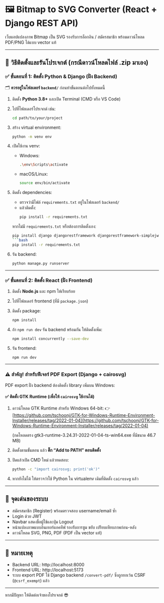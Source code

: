 # 🖼️ Bitmap to SVG Converter (React + Django REST API)

เว็บแอปแปลงภาพ Bitmap เป็น SVG รองรับการล็อกอิน / สมัครสมาชิก พร้อมดาวน์โหลด PDF/PNG ได้แบบ vector แท้

---

## 🧰 วิธีติดตั้งและรันโปรเจกต์ (กรณีดาวน์โหลดไฟล์ .zip มาเอง)

### ✅ ขั้นตอนที่ 1: ติดตั้ง Python & Django (ฝั่ง Backend)

🗂 **ควรอยู่ในโฟลเดอร์ `backend/`** ก่อนทำขั้นตอนต่อไปทั้งหมดนี้

1. ติดตั้ง **Python 3.8+** และเปิด Terminal (CMD หรือ VS Code)
2. ไปที่โฟลเดอร์โปรเจกต์ เช่น:

   ```bash
   cd path/to/your/project
   ```

3. สร้าง virtual environment:
   ```bash
   python -m venv env
   ```

4. เปิดใช้งาน venv:
   - Windows:
     ```bash
     .\env\Scripts\activate
     ```
   - macOS/Linux:
     ```bash
     source env/bin/activate
     ```

5. ติดตั้ง dependencies:
   - ตรวจว่ามีไฟล์ `requirements.txt` อยู่ในโฟลเดอร์ `backend/`
   - แล้วติดตั้ง:
     ```bash
     pip install -r requirements.txt
     ```

   หากไม่มี `requirements.txt` หรือต้องการติดตั้งเอง:
     ```bash
     pip install django djangorestframework djangorestframework-simplejwt cairosvg django-cors-headers
     ```bash
   pip install -r requirements.txt
   ```

6. รัน backend:
   ```bash
   python manage.py runserver
   ```

---

### ✅ ขั้นตอนที่ 2: ติดตั้ง React (ฝั่ง Frontend)

1. ติดตั้ง **Node.js** และ npm ให้เรียบร้อย
2. ไปที่โฟลเดอร์ frontend (ที่มี `package.json`)
3. ติดตั้ง package:
   ```bash
   npm install
   ```

4. ถ้า `npm run dev` รัน backend พร้อมกัน ให้ติดตั้งเพิ่ม:
   ```bash
   npm install concurrently --save-dev
   ```

5. รัน frontend:
   ```bash
   npm run dev
   ```

---

### ⚠️ สำคัญ! สำหรับฟีเจอร์ PDF Export (Django + cairosvg)

PDF export ฝั่ง backend ต้องติดตั้ง library เพิ่มบน Windows:

#### ✅ ติดตั้ง GTK Runtime (เพื่อให้ `cairosvg` ใช้งานได้)

1. ดาวน์โหลด GTK Runtime สำหรับ Windows 64-bit:
   👉 [https://github.com/tschoonj/GTK-for-Windows-Runtime-Environment-Installer/releases/tag/2022-01-04](https://github.com/tschoonj/GTK-for-Windows-Runtime-Environment-Installer/releases/tag/2022-01-04)

   (กดโหลดตรง gtk3-runtime-3.24.31-2022-01-04-ts-win64.exe ที่มีขนาด 46.7 MB)


2. ติดตั้งตามขั้นตอน แล้ว **ติ๊ก “Add to PATH” ตอนติดตั้ง**
3. ปิดแล้วเปิด CMD ใหม่ แล้วทดสอบ:
   ```bash
   python -c "import cairosvg; print('ok')"
   ```

4. หากยังไม่ได้ ให้ตรวจว่าใช้ Python ใน virtualenv เดิมที่ติดตั้ง `cairosvg` แล้ว

---

## 🔐 จุดเด่นของระบบ

- สมัครสมาชิก (Register) พร้อมตรวจสอบ username/email ซ้ำ
- Login ด้วย JWT
- Navbar แสดงชื่อผู้ใช้และปุ่ม Logout
- หน้าแปลงภาพแบบอินเทอร์แอคทีฟ รองรับการซูม ขยับ เปรียบเทียบภาพก่อน-หลัง
- ดาวน์โหลด SVG, PNG, PDF (PDF เป็น vector แท้)

---

## 📝 หมายเหตุ

- Backend URL: http://localhost:8000
- Frontend URL: http://localhost:5173
- ระบบ export PDF ใช้ Django backend `/convert-pdf/` ซึ่งถูกยกเว้น CSRF (`@csrf_exempt`) แล้ว

---

หากมีปัญหา ให้ติดต่อเจ้าของโปรเจกต์ 😎
